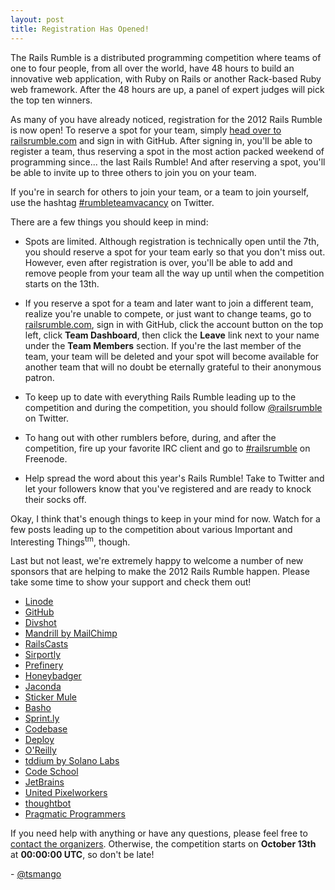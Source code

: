 ```yaml
---
layout: post
title: Registration Has Opened!
---
```


The Rails Rumble is a distributed programming competition where teams of one to four people, from all over the world, have 48 hours to build an innovative web application, with Ruby on Rails or another Rack-based Ruby web framework. After the 48 hours are up, a panel of expert judges will pick the top ten winners.

As many of you have already noticed, registration for the 2012 Rails Rumble is now open! To reserve a spot for your team, simply [head over to railsrumble.com](http://railsrumble.com) and sign in with GitHub. After signing in, you'll be able to register a team, thus reserving a spot in the most action packed weekend of programming since... the last Rails Rumble! And after reserving a spot, you'll be able to invite up to three others to join you on your team.

If you're in search for others to join your team, or a team to join yourself, use the hashtag [#rumbleteamvacancy](https://twitter.com/i/#!/search/realtime/%23rumbleteamvacancy) on Twitter.

There are a few things you should keep in mind:

* Spots are limited. Although registration is technically open until the 7th, you should reserve a spot for your team early so that you don't miss out. However, even after registration is over, you'll be able to add and remove people from your team all the way up until when the competition starts on the 13th.

* If you reserve a spot for a team and later want to join a different team, realize you're unable to compete, or just want to change teams, go to [railsrumble.com](http://railsrumble.com), sign in with GitHub, click the account button on the top left, click **Team Dashboard**, then click the **Leave** link next to your name under the **Team Members** section. If you're the last member of the team, your team will be deleted and your spot will become available for another team that will no doubt be eternally grateful to their anonymous patron.

* To keep up to date with everything Rails Rumble leading up to the competition and during the competition, you should follow [@railsrumble](http://twitter.com/railsrumble) on Twitter.

* To hang out with other rumblers before, during, and after the competition, fire up your favorite IRC client and go to [#railsrumble](irc://irc.freenode.net/railsrumble) on Freenode.

* Help spread the word about this year's Rails Rumble! Take to Twitter and let your followers know that you've registered and are ready to knock their socks off.

Okay, I think that's enough things to keep in your mind for now. Watch for a few posts leading up to the competition about various Important and Interesting Things<sup>tm</sup>, though.

Last but not least, we're extremely happy to welcome a number of new sponsors that are helping to make the 2012 Rails Rumble happen. Please take some time to show your support and check them out!

* [Linode](http://linode.com)
* [GitHub](http://github.com)
* [Divshot](http://divshot.com)
* [Mandrill by MailChimp](http://mandrill.com)
* [RailsCasts](http://railscasts.com)
* [Sirportly](http://sirportly.com)
* [Prefinery](http://prefinery.com)
* [Honeybadger](http://honeybadger.io)
* [Jaconda](http://jaconda.im)
* [Sticker Mule](http://stickermule.com)
* [Basho](http://basho.com)
* [Sprint.ly](http://sprint.ly)
* [Codebase](http://codebasehq.com)
* [Deploy](http://deployhq.com)
* [O'Reilly](http://oreilly.com)
* [tddium by Solano Labs](http://solanolabs.com)
* [Code School](http://codeschool.com)
* [JetBrains](http://jetbrains.com)
* [United Pixelworkers](http://unitedpixelworkers.com)
* [thoughtbot](http://thoughtbot.com)
* [Pragmatic Programmers](http://pragprog.com)

If you need help with anything or have any questions, please feel free to [contact the organizers](http://railsrumble.com/contact). Otherwise, the competition starts on **October 13th** at **00:00:00 UTC**, so don't be late!

\- [@tsmango](https://twitter.com/tsmango)